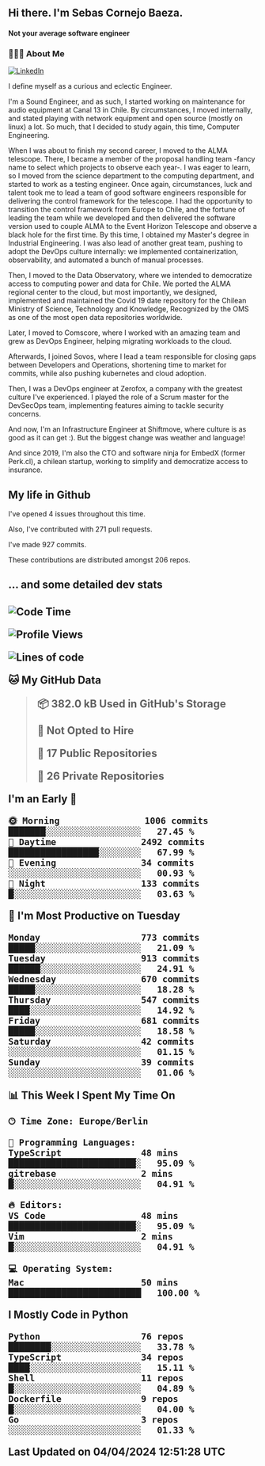 <h2> Hi there.  I'm Sebas Cornejo Baeza.</h2>
<h4> Not your average software engineer</h4>
<h3> 👨🏻‍💻 About Me </h3>
<a href="http://linkedin.com/in/sebastian-cornejo-baeza/"><img alt="LinkedIn" src="https://img.shields.io/badge/Sebas%20Cornejo%20-informational?style=appveyor&logo=linkedin"></a>


I define myself as a curious and eclectic Engineer.

I'm a Sound Engineer, and as such, I started working on maintenance for audio equipment at Canal 13 in Chile.
By circumstances, I moved internally, and stated playing with network equipment and open source (mostly on linux) 
a lot. So much, that I decided to study again, this time, Computer Engineering.

When I was about to finish my second career, I moved to the ALMA telescope. There, I became a member of the proposal handling team
-fancy name to select which projects to observe each year-. 
I was eager to learn, so I moved from the science department to the computing department, and started to work as 
a testing engineer. Once again, circumstances, luck and talent took me to lead a team of good software engineers 
responsible for delivering the control framework for the telescope. I had the opportunity to transition the control framework from
Europe to Chile, and the fortune of leading the team while we developed and then delivered the software
version used to couple ALMA to the Event Horizon Telescope and observe a black hole for the first time.
By this time, I obtained my Master's degree in Industrial Engineering.
I was also lead of another great team, pushing to adopt the DevOps culture internally: we implemented containerization, observability, and automated a bunch of manual processes.

Then, I moved to the Data Observatory, where we intended to democratize access to computing power
and data for Chile. We ported the ALMA regional center to the cloud, but most importantly, we designed, implemented
and maintained the Covid 19 date repository for the Chilean Ministry of Science, Technology and Knowledge, Recognized by the OMS as one of the most open
data repositories worldwide.

Later, I moved to Comscore, where I worked with an amazing team and grew as DevOps Engineer, helping migrating workloads to the cloud.

Afterwards, I joined Sovos, where I lead a team responsible for closing gaps between Developers and Operations, shortening time to market for commits, while
also pushing kubernetes and cloud adoption.

Then, I was a DevOps engineer at Zerofox, a company with the greatest culture I've experienced. I played the role of a Scrum master for the DevSecOps team,
implementing features aiming to tackle security concerns.

And now, I'm an Infrastructure Engineer at Shiftmove, where culture is as good as it can get :). But the biggest change was weather and language!
 
And since 2019, I'm also the CTO and software ninja for EmbedX (former Perk.cl), a chilean startup, working to simplify and democratize access to insurance.

<h2> My life in Github </h2>

I've opened 4 issues throughout this time.

Also, I've contributed with 271 pull requests.

I've made 927 commits.

These contributions are distributed amongst 206 repos.

<h2>... and some detailed dev stats<h2>

<!--START_SECTION:waka-->
![Code Time](http://img.shields.io/badge/Code%20Time-703%20hrs%2042%20mins-blue)

![Profile Views](http://img.shields.io/badge/Profile%20Views-0-blue)

![Lines of code](https://img.shields.io/badge/From%20Hello%20World%20I%27ve%20Written-1.4%20million%20lines%20of%20code-blue)

**🐱 My GitHub Data** 

> 📦 382.0 kB Used in GitHub's Storage 
 > 
> 🚫 Not Opted to Hire
 > 
> 📜 17 Public Repositories 
 > 
> 🔑 26 Private Repositories 
 > 
**I'm an Early 🐤** 

```text
🌞 Morning                1006 commits        ███████░░░░░░░░░░░░░░░░░░   27.45 % 
🌆 Daytime                2492 commits        █████████████████░░░░░░░░   67.99 % 
🌃 Evening                34 commits          ░░░░░░░░░░░░░░░░░░░░░░░░░   00.93 % 
🌙 Night                  133 commits         █░░░░░░░░░░░░░░░░░░░░░░░░   03.63 % 
```
📅 **I'm Most Productive on Tuesday** 

```text
Monday                   773 commits         █████░░░░░░░░░░░░░░░░░░░░   21.09 % 
Tuesday                  913 commits         ██████░░░░░░░░░░░░░░░░░░░   24.91 % 
Wednesday                670 commits         █████░░░░░░░░░░░░░░░░░░░░   18.28 % 
Thursday                 547 commits         ████░░░░░░░░░░░░░░░░░░░░░   14.92 % 
Friday                   681 commits         █████░░░░░░░░░░░░░░░░░░░░   18.58 % 
Saturday                 42 commits          ░░░░░░░░░░░░░░░░░░░░░░░░░   01.15 % 
Sunday                   39 commits          ░░░░░░░░░░░░░░░░░░░░░░░░░   01.06 % 
```


📊 **This Week I Spent My Time On** 

```text
🕑︎ Time Zone: Europe/Berlin

💬 Programming Languages: 
TypeScript               48 mins             ████████████████████████░   95.09 % 
gitrebase                2 mins              █░░░░░░░░░░░░░░░░░░░░░░░░   04.91 % 

🔥 Editors: 
VS Code                  48 mins             ████████████████████████░   95.09 % 
Vim                      2 mins              █░░░░░░░░░░░░░░░░░░░░░░░░   04.91 % 

💻 Operating System: 
Mac                      50 mins             █████████████████████████   100.00 % 
```

**I Mostly Code in Python** 

```text
Python                   76 repos            ████████░░░░░░░░░░░░░░░░░   33.78 % 
TypeScript               34 repos            ████░░░░░░░░░░░░░░░░░░░░░   15.11 % 
Shell                    11 repos            █░░░░░░░░░░░░░░░░░░░░░░░░   04.89 % 
Dockerfile               9 repos             █░░░░░░░░░░░░░░░░░░░░░░░░   04.00 % 
Go                       3 repos             ░░░░░░░░░░░░░░░░░░░░░░░░░   01.33 % 
```




 Last Updated on 04/04/2024 12:51:28 UTC
<!--END_SECTION:waka-->

